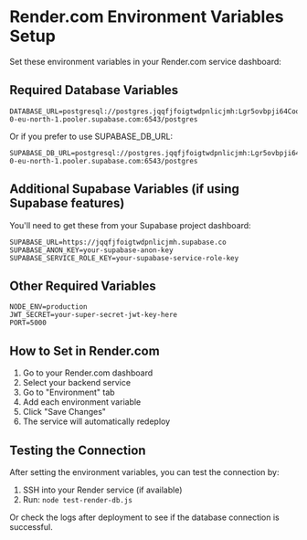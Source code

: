 # Render.com Environment Variables Setup

Set these environment variables in your Render.com service dashboard:

## Required Database Variables

```
DATABASE_URL=postgresql://postgres.jqqfjfoigtwdpnlicjmh:Lgr5ovbpji64CooD@aws-0-eu-north-1.pooler.supabase.com:6543/postgres
```

Or if you prefer to use SUPABASE_DB_URL:

```
SUPABASE_DB_URL=postgresql://postgres.jqqfjfoigtwdpnlicjmh:Lgr5ovbpji64CooD@aws-0-eu-north-1.pooler.supabase.com:6543/postgres
```

## Additional Supabase Variables (if using Supabase features)

You'll need to get these from your Supabase project dashboard:

```
SUPABASE_URL=https://jqqfjfoigtwdpnlicjmh.supabase.co
SUPABASE_ANON_KEY=your-supabase-anon-key
SUPABASE_SERVICE_ROLE_KEY=your-supabase-service-role-key
```

## Other Required Variables

```
NODE_ENV=production
JWT_SECRET=your-super-secret-jwt-key-here
PORT=5000
```

## How to Set in Render.com

1. Go to your Render.com dashboard
2. Select your backend service
3. Go to "Environment" tab
4. Add each environment variable
5. Click "Save Changes"
6. The service will automatically redeploy

## Testing the Connection

After setting the environment variables, you can test the connection by:

1. SSH into your Render service (if available)
2. Run: `node test-render-db.js`

Or check the logs after deployment to see if the database connection is successful.